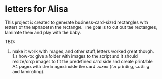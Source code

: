 # letters for Alisa

This project is created to generate business-card-sized rectangles with letters of the alphabet in the rectangle. 
The goal is to cut out the rectangles, laminate them and play with the baby. 

TBD: 
1. make it work with images, and other stuff, letters worked great though. 
 1.a how-to: give a folder with images to the script and it should resize/crop images to fit the predefined card side and create printable A4 pages with the images inside the card boxes (for printing, cutting and laminating). 

